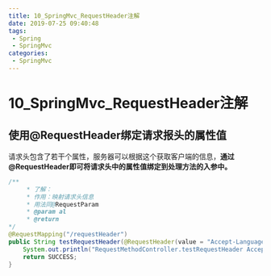 ```yaml
---
title: 10_SpringMvc_RequestHeader注解
date: 2019-07-25 09:40:48
tags: 
 - Spring
 - SpringMvc
categories:
 - SpringMvc
---
```


# 10_SpringMvc_RequestHeader注解

## 使用@RequestHeader绑定请求报头的属性值

请求头包含了若干个属性，服务器可以根据这个获取客户端的信息，**通过@RequestHeader即可将请求头中的属性值绑定到处理方法的入参中。**

```java
/**
     * 了解：
     * 作用：映射请求头信息
     * 用法同@RequestParam
     * @param al
     * @return
*/
@RequestMapping("/requestHeader")
public String testRequestHeader(@RequestHeader(value = "Accept-Language")String al){
    System.out.println("RequestMethodController.testRequestHeader Accept-Language :"+al);
    return SUCCESS;
}
```

   


